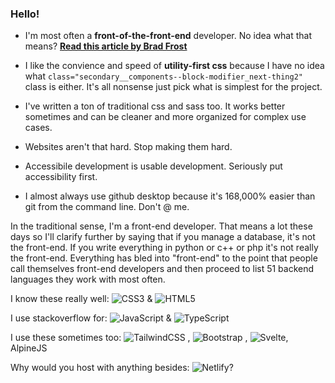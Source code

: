 ### Hello!

- I'm most often a **front-of-the-front-end** developer. No idea what that means? **[Read this article by Brad Frost](https://bradfrost.com/blog/post/front-of-the-front-end-and-back-of-the-front-end-web-development/)**

- I like the convience and speed of **utility-first css** because I have no idea what `class="secondary__components--block-modifier_next-thing2"` class is either. It's all nonsense just pick what is simplest for the project.

- I've written a ton of traditional css and sass too. It works better sometimes and can be cleaner and more organized for complex use cases.

- Websites aren't that hard. Stop making them hard. 

- Accessibile development is usable development. Seriously put accessibility first. 

- I almost always use github desktop because it's 168,000% easier than git from the command line. Don't @ me. 

In the traditional sense, I'm a front-end developer. That means a lot these days so I'll clarify further by saying that if you manage a database, it's not the front-end. If you write everything in python or c++ or php it's not really the front-end. Everything has bled into "front-end" to the point that people call themselves front-end developers and then proceed to list 51 backend languages they work with most often. 

I know these really well: ![CSS3](https://img.shields.io/badge/css3-%231572B6.svg?style=for-the-badge&logo=css3&logoColor=white) & ![HTML5](https://img.shields.io/badge/html5-%23E34F26.svg?style=for-the-badge&logo=html5&logoColor=white)

I use stackoverflow for: ![JavaScript](https://img.shields.io/badge/javascript-%23323330.svg?style=for-the-badge&logo=javascript&logoColor=%23F7DF1E) & ![TypeScript](https://img.shields.io/badge/typescript-%23007ACC.svg?style=for-the-badge&logo=typescript&logoColor=white)

I use these sometimes too: ![TailwindCSS](https://img.shields.io/badge/tailwindcss-%2338B2AC.svg?style=for-the-badge&logo=tailwind-css&logoColor=white) , ![Bootstrap](https://img.shields.io/badge/bootstrap-%23563D7C.svg?style=for-the-badge&logo=bootstrap&logoColor=white) , ![Svelte](https://img.shields.io/badge/svelte-%23f1413d.svg?style=for-the-badge&logo=svelte&logoColor=white), AlpineJS

Why would you host with anything besides: ![Netlify](https://img.shields.io/badge/netlify-%23000000.svg?style=for-the-badge&logo=netlify&logoColor=#00C7B7)?
